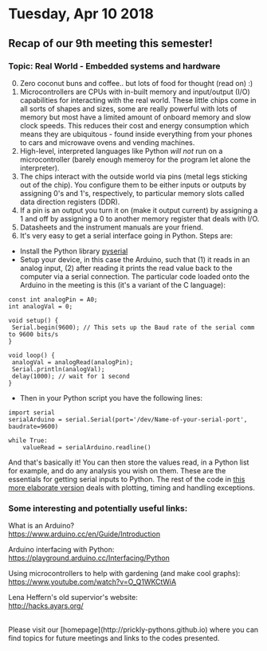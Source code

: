 # Tuesday, Apr 10 2018

## Recap of our 9th meeting this semester! 
### Topic: Real World - Embedded systems and hardware

0. Zero coconut buns and coffee.. but lots of food for thought (read on) :)
1. Microcontrollers are CPUs with in-built memory and input/output (I/O) capabilities for interacting with the real world.
These little chips come in all sorts of shapes and sizes, some are really powerful with lots of memory but most have a limited amount of onboard memory and slow clock speeds. This reduces their cost and energy consumption which means they are ubiquitous - found inside everything from your phones to cars and microwave ovens and vending machines.
2. High-level, interpreted languages like Python *will not* run on a microcontroller (barely enough memeroy for the program let alone the interpreter).
3. The chips interact with the outside world via pins (metal legs sticking out of the chip). You configure them to be either inputs or outputs by assigning 0's and 1's, respectively, to particular memory slots called data direction registers (DDR). 
4. If a pin is an output you turn it on (make it output current) by assigning a 1 and off by assigning a 0 to another memory register that deals with I/O.
5. Datasheets and the instrument manuals are your friend.
6. It's very easy to get a serial interface going in Python. Steps are:


- Install the Python library [pyserial](https://github.com/pyserial/pyserial)
- Setup your device, in this case the Arduino, such that (1) it reads in an analog input, (2) after reading it prints the read value back to the computer via a serial connection. 
The particular code loaded onto the Arduino in the meeting is this (it's a variant of the C language):


 ```
const int analogPin = A0;
int analogVal = 0;

void setup() {
  Serial.begin(9600); // This sets up the Baud rate of the serial comm to 9600 bits/s
}

void loop() {
  analogVal = analogRead(analogPin);
  Serial.println(analogVal);
  delay(1000); // wait for 1 second
}
```

- Then in your Python script you have the following lines:


```
import serial
serialArduino = serial.Serial(port='/dev/Name-of-your-serial-port', baudrate=9600)

while True:
    valueRead = serialArduino.readline()

```

And that's basically it! You can then store the values read, in a Python list for example, and do any analysis you wish on them. These are the essentials for getting serial inputs to Python. The rest of the code in [this more elaborate version](https://github.com/prickly-pythons/prickly-pythons/blob/master/code_from_meetings/real_world/realtime_serial_plotting.py) deals with plotting, timing and handling exceptions.

### Some interesting and potentially useful links:

What is an Arduino?
<br>
https://www.arduino.cc/en/Guide/Introduction

Arduino interfacing with Python:
<br>
https://playground.arduino.cc/Interfacing/Python

Using microcontrollers to help with gardening (and make cool graphs):
<br>
https://www.youtube.com/watch?v=O_Q1WKCtWiA

Lena Heffern's old supervior's website: 
<br>
http://hacks.ayars.org/


<br>
Please visit our [homepage](http://prickly-pythons.github.io) where you can find topics for future meetings and links to the codes presented.
